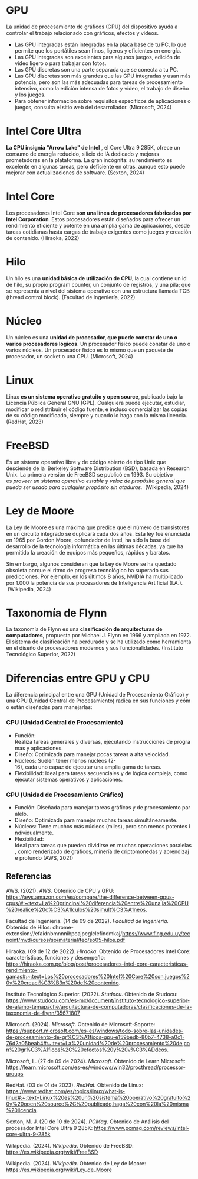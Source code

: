 # GPU

La unidad de procesamiento de gráficos (GPU) del dispositivo ayuda a controlar el trabajo relacionado con gráficos, efectos y vídeos. 

- Las GPU integradas están integradas en la placa base de tu PC, lo que permite que los portátiles sean finos, ligeros y eficientes en energía.
- Las GPU integradas son excelentes para algunos juegos, edición de vídeo ligero o para trabajar con fotos.
- Las GPU discretas son una parte separada que se conecta a tu PC.
- Las GPU discretas son más grandes que las GPU integradas y usan más potencia, pero son las más adecuadas para tareas de procesamiento intensivo, como la edición intensa de fotos y vídeo, el trabajo de diseño y los juegos.
- Para obtener información sobre requisitos específicos de aplicaciones o juegos, consulta el sitio web del desarrollador. 
(Microsoft, 2024)
# Intel Core Ultra

**La CPU insignia "Arrow Lake" de Intel** , el Core Ultra 9 285K, ofrece un consumo de energía reducido, silicio de IA dedicado y mejoras prometedoras en la plataforma. La gran incógnita: su rendimiento es excelente en algunas tareas, pero deficiente en otras, aunque esto puede mejorar con actualizaciones de software.
(Sexton, 2024)
# Intel Core

Los procesadores Intel Core **son una línea de procesadores fabricados por Intel Corporation**. Estos procesadores están diseñados para ofrecer un rendimiento eficiente y potente en una amplia gama de aplicaciones, desde tareas cotidianas hasta cargas de trabajo exigentes como juegos y creación de contenido.
(Hiraoka, 2022)
# Hilo

Un hilo es una **unidad básica de utilización de CPU**, la cual contiene un id de hilo, su propio program counter, un conjunto de registros, y una pila; que se representa a nivel del sistema operativo con una estructura llamada TCB (thread control block).
(Facultad de Ingeniería, 2022)
# Núcleo

Un núcleo es una **unidad de procesador, que puede constar de uno o varios procesadores lógicos**. Un procesador físico puede constar de uno o varios núcleos. Un procesador físico es lo mismo que un paquete de procesador, un socket o una CPU.
(Microsoft, 2024)
# Linux

Linux **es un sistema operativo gratuito y open source**, publicado bajo la Licencia Pública General GNU (GPL). Cualquiera puede ejecutar, estudiar, modificar o redistribuir el código fuente, e incluso comercializar las copias de su código modificado, siempre y cuando lo haga con la misma licencia.
(RedHat, 2023)
# FreeBSD

Es un sistema operativo libre y de código abierto de tipo Unix que desciende de la  Berkeley Software Distribution (BSD), basada en Research Unix. La primera versión de FreeBSD se publicó en 1993.​ Su objetivo es _proveer un sistema operativo estable y veloz de propósito general que pueda ser usado para cualquier propósito sin ataduras._
 (Wikipedia, 2024)
# Ley de Moore

La Ley de Moore es una máxima que predice que el número de transistores en un circuito integrado se duplicará cada dos años. Esta ley fue enunciada en 1965 por Gordon Moore, cofundador de Intel, ha sido la base del desarrollo de la tecnología informática en las últimas décadas, ya que ha permitido la creación de equipos más pequeños, rápidos y baratos. 

Sin embargo, algunos consideran que la Ley de Moore se ha quedado obsoleta porque el ritmo de progreso tecnológico ha superado sus predicciones. Por ejemplo, en los últimos 8 años, NVIDIA ha multiplicado por 1.000 la potencia de sus procesadores de Inteligencia Artificial (I.A.).
 (Wikipedia, 2024)
# Taxonomía de Flynn

La taxonomía de Flynn es una **clasificación de arquitecturas de computadores**, propuesta por Michael J. Flynn en 1966​ y ampliada en 1972​. El sistema de clasificación ha perdurado y se ha utilizado como herramienta en el diseño de procesadores modernos y sus funcionalidades.
(Instituto Tecnológico Superior, 2022)

# Diferencias entre GPU y CPU

La diferencia principal entre una GPU (Unidad de Procesamiento Gráfico) y una CPU (Unidad Central de Procesamiento) radica en sus funciones y cómo están diseñadas para manejarlas:

### CPU (Unidad Central de Procesamiento)

- Función: Realiza tareas generales y diversas, ejecutando instrucciones de programas y aplicaciones.
- Diseño: Optimizada para manejar pocas tareas a alta velocidad.
- Núcleos: Suelen tener menos núcleos (2-16), cada uno capaz de ejecutar una amplia gama de tareas.
- Flexibilidad: Ideal para tareas secuenciales y de lógica compleja, como ejecutar sistemas operativos y aplicaciones.
### GPU (Unidad de Procesamiento Gráfico)

- Función: Diseñada para manejar tareas gráficas y de procesamiento paralelo.
- Diseño: Optimizada para manejar muchas tareas simultáneamente.
- Núcleos: Tiene muchos más núcleos (miles), pero son menos potentes individualmente.
- Flexibilidad: Ideal para tareas que pueden dividirse en muchas operaciones paralelas, como renderizado de gráficos, minería de criptomonedas y aprendizaje profundo
(AWS, 2021)


## Referencias

AWS. (2021). _AWS._ Obtenido de CPU y GPU: https://aws.amazon.com/es/compare/the-difference-between-gpus-cpus/#:~:text=La%20principal%20diferencia%20entre%20una,la%20CPU%20realice%20c%C3%A1lculos%20simult%C3%A1neos.

Facultad de Ingeniería. (14 de 09 de 2022). _Facultad de Ingeniería._ Obtenido de Hilos: chrome-extension://efaidnbmnnnibpcajpcglclefindmkaj/https://www.fing.edu.uy/tecnoinf/mvd/cursos/so/material/teo/so05-hilos.pdf

Hiraoka. (09 de 12 de 2022). _Hiraoka_. Obtenido de Procesadores Intel Core: características, funciones y desempeño: https://hiraoka.com.pe/blog/post/procesadores-intel-core-caracteristicas-rendimiento-gamas#:~:text=Los%20procesadores%20Intel%20Core%20son,juegos%20y%20creaci%C3%B3n%20de%20contenido.

Instituto Tecnológico Superior. (2022). _Studocu._ Obtenido de Studocu: https://www.studocu.com/es-mx/document/instituto-tecnologico-superior-de-alamo-temapache/arquitectura-de-computadoras/clasificaciones-de-la-taxonomia-de-flynn/35671807

Microsoft. (2024). _Microsoft_. Obtenido de Microsoft-Soporte: https://support.microsoft.com/es-es/windows/todo-sobre-las-unidades-de-procesamiento-de-gr%C3%A1ficos-gpu-e159bedb-80b7-4738-a0c1-76d2a05beab4#:~:text=La%20unidad%20de%20procesamiento%20de,con%20gr%C3%A1ficos%2C%20efectos%20y%20v%C3%ADdeos.

Microsoft, L. (27 de 09 de 2024). _Microsoft._ Obtenido de Learn Microsoft: https://learn.microsoft.com/es-es/windows/win32/procthread/processor-groups

RedHat. (03 de 01 de 2023). _RedHat._ Obtenido de Linux: https://www.redhat.com/es/topics/linux/what-is-linux#:~:text=Linux%20es%20un%20sistema%20operativo%20gratuito%20y%20open%20source%2C%20publicado,haga%20con%20la%20misma%20licencia.

Sexton, M. J. (20 de 10 de 2024). _PCMag_. Obtenido de Análisis del procesador Intel Core Ultra 9 285K: https://www.pcmag.com/reviews/intel-core-ultra-9-285k

Wikipedia. (2024). _Wikipedia_. Obtenido de FreeBSD: https://es.wikipedia.org/wiki/FreeBSD

Wikipedia. (2024). _Wikipedia_. Obtenido de Ley de Moore: https://es.wikipedia.org/wiki/Ley_de_Moore